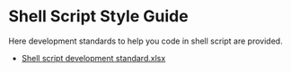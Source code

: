 # Shell Script Style Guide

Here development standards to help you code in shell script are provided.

- [Shell script development standard.xlsx](./Shell_Script_Development_Standard.xlsx?raw=true)
